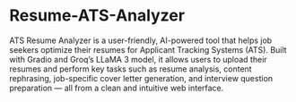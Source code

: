 # Resume-ATS-Analyzer

ATS Resume Analyzer is a user-friendly, AI-powered tool that helps job seekers optimize their resumes for Applicant Tracking Systems (ATS). Built with Gradio and Groq’s LLaMA 3 model, it allows users to upload their resumes and perform key tasks such as resume analysis, content rephrasing, job-specific cover letter generation, and interview question preparation — all from a clean and intuitive web interface.

